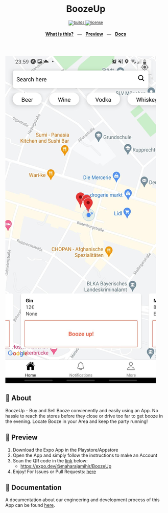 <div align="center">
  <h1>BoozeUp</h1>
  <p></p>
  <sup>
    <a href="https://github.com/maharajamihir/BoozeUp/actions">
      <img src="https://github.com/maharajamihir/BoozeUp/actions/workflows/testing.yml/badge.svg" alt="builds" />
    </a>
    <a href="/LICENSE">
      <img src="https://img.shields.io/github/license/maharajamihir/BoozeUp" alt="license" />
    </a>
  </sup>
  <br />
  <p align="center">
    <a href="#calling-about"><b>What is this?</b></a>
    &nbsp;&nbsp;&mdash;&nbsp;&nbsp;
    <a href="#eyes-preview"><b>Preview</b></a>
    &nbsp;&nbsp;&mdash;&nbsp;&nbsp;
    <a href="#book-documentation"><b>Docs</b></a>
  </p>
  <br />
</div>

![BoozeUp Map View](./boozeupmap.jpeg)
---
## :calling: About
BoozeUp - Buy and Sell Booze convienently and easily using an App. No hassle to reach the stores before they close or drive too far to get booze in the evening. Locate Booze in your Area and keep the party running!

## :eyes: Preview

1. Download the Expo App in the Playstore/Appstore
2. Open the App and simply follow the instructions to make an Account
3. Scan the QR code in the [link](https://expo.dev/@maharajamihir/BoozeUp) below:
    - https://expo.dev/@maharajamihir/BoozeUp
4. Enjoy! For Issues or Pull Requests: [here](https://github.com/maharajamihir/BoozeUp)

## :book: Documentation
A documentation about our engineering and development process of this App can be found [here](./documentation.md).

